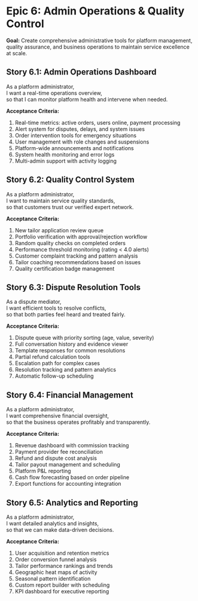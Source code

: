 # Epic 6: Admin Operations & Quality Control

**Goal:** Create comprehensive administrative tools for platform management, quality assurance, and business operations to maintain service excellence at scale.

## Story 6.1: Admin Operations Dashboard

As a platform administrator,  
I want a real-time operations overview,  
so that I can monitor platform health and intervene when needed.

**Acceptance Criteria:**
1. Real-time metrics: active orders, users online, payment processing
2. Alert system for disputes, delays, and system issues
3. Order intervention tools for emergency situations
4. User management with role changes and suspensions
5. Platform-wide announcements and notifications
6. System health monitoring and error logs
7. Multi-admin support with activity logging

## Story 6.2: Quality Control System

As a platform administrator,  
I want to maintain service quality standards,  
so that customers trust our verified expert network.

**Acceptance Criteria:**
1. New tailor application review queue
2. Portfolio verification with approval/rejection workflow
3. Random quality checks on completed orders
4. Performance threshold monitoring (rating < 4.0 alerts)
5. Customer complaint tracking and pattern analysis
6. Tailor coaching recommendations based on issues
7. Quality certification badge management

## Story 6.3: Dispute Resolution Tools

As a dispute mediator,  
I want efficient tools to resolve conflicts,  
so that both parties feel heard and treated fairly.

**Acceptance Criteria:**
1. Dispute queue with priority sorting (age, value, severity)
2. Full conversation history and evidence viewer
3. Template responses for common resolutions
4. Partial refund calculation tools
5. Escalation path for complex cases
6. Resolution tracking and pattern analytics
7. Automatic follow-up scheduling

## Story 6.4: Financial Management

As a platform administrator,  
I want comprehensive financial oversight,  
so that the business operates profitably and transparently.

**Acceptance Criteria:**
1. Revenue dashboard with commission tracking
2. Payment provider fee reconciliation
3. Refund and dispute cost analysis
4. Tailor payout management and scheduling
5. Platform P&L reporting
6. Cash flow forecasting based on order pipeline
7. Export functions for accounting integration

## Story 6.5: Analytics and Reporting

As a platform administrator,  
I want detailed analytics and insights,  
so that we can make data-driven decisions.

**Acceptance Criteria:**
1. User acquisition and retention metrics
2. Order conversion funnel analysis
3. Tailor performance rankings and trends
4. Geographic heat maps of activity
5. Seasonal pattern identification
6. Custom report builder with scheduling
7. KPI dashboard for executive reporting

